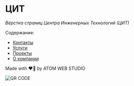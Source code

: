 # ЦИТ

_Вёрстка страниц Центра Инженерных Технологий (ЦИТ)_

Содержание:

- [Контакты](https://iserejatoje.github.io/czit/contacts.html)
- [Услуги](https://iserejatoje.github.io/czit/services.html)
- [Проекты](https://iserejatoje.github.io/czit/projects.html)
- [О компании](https://iserejatoje.github.io/czit/projects.html)

Made with ❤️‍🔥 by ATOM WEB STUDIO

![QR CODE](https://iserejatoje.github.io/czit/images/qr.png)
